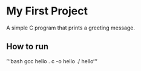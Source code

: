 # My First Project
A simple C program that prints a greeting message.
## How to run
‘‘‘bash
gcc hello . c -o hello
./ hello‘‘‘
